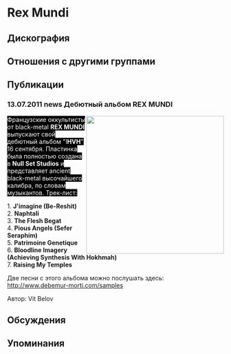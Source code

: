 # Rex Mundi



## Дискография


## Отношения с другими группами


## Публикации

### 13.07.2011 news Дебютный альбом REX MUNDI

<P><FONT style="BACKGROUND-COLOR: #000000" color=#ffffff><IMG height=320 alt="" hspace=0 src="/images/news_rus/2011.07/20115.jpg" width=320 align=right border=0>Французские оккультисты от black-metal <STRONG>REX MUNDI</STRONG> выпускают свой дебютный альбом "I<STRONG>HVH</STRONG>" 16 сентября. Пластинка была полностью создана в <STRONG>Null Set Studios</STRONG> и представляет ancient black-metal высочайшего калибра, по словам музыкантов. Трек-лист:</FONT></P>
<P>1. <STRONG>J'imagine (Be-Reshit)<BR itxtNodeId="102"></STRONG>2. <STRONG>Naphtali<BR itxtNodeId="101"></STRONG>3. <STRONG>The Flesh Begat</STRONG><BR itxtNodeId="100">4. <STRONG>Pious Angels (Sefer Seraphim)</STRONG> <BR itxtNodeId="99">5. <STRONG>Patrimoine Genetique <BR itxtNodeId="98"></STRONG>6. <STRONG>Bloodline Imagery (Achieving Synthesis With Hokhmah)<BR itxtNodeId="97"></STRONG>7. <STRONG>Raising My Temples</STRONG></P>
<P>Две песни с этого альбома можно послушать здесь: <A href="http://www.debemur-morti.com/samples">http://www.debemur-morti.com/samples</A></P>
Автор: Vit Belov


## Обсуждения


## Упоминания

